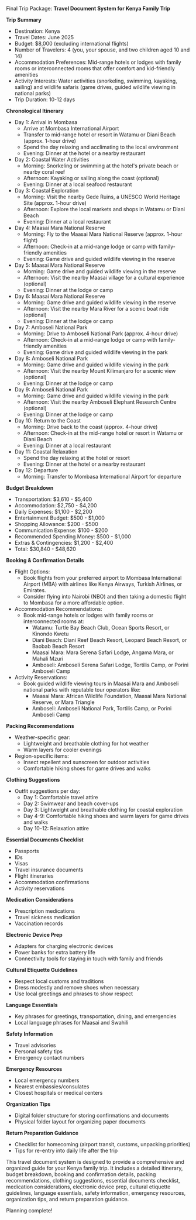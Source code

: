 
Final Trip Package:
**Travel Document System for Kenya Family Trip**

**Trip Summary**

* Destination: Kenya
* Travel Dates: June 2025
* Budget: $8,000 (excluding international flights)
* Number of Travelers: 4 (you, your spouse, and two children aged 10 and 14)
* Accommodation Preferences: Mid-range hotels or lodges with family rooms or interconnected rooms that offer comfort and kid-friendly amenities
* Activity Interests: Water activities (snorkeling, swimming, kayaking, sailing) and wildlife safaris (game drives, guided wildlife viewing in national parks)
* Trip Duration: 10-12 days

**Chronological Itinerary**

* Day 1: Arrival in Mombasa
	+ Arrive at Mombasa International Airport
	+ Transfer to mid-range hotel or resort in Watamu or Diani Beach (approx. 1-hour drive)
	+ Spend the day relaxing and acclimating to the local environment
	+ Evening: Dinner at the hotel or a nearby restaurant
* Day 2: Coastal Water Activities
	+ Morning: Snorkeling or swimming at the hotel's private beach or nearby coral reef
	+ Afternoon: Kayaking or sailing along the coast (optional)
	+ Evening: Dinner at a local seafood restaurant
* Day 3: Coastal Exploration
	+ Morning: Visit the nearby Gede Ruins, a UNESCO World Heritage Site (approx. 1-hour drive)
	+ Afternoon: Explore the local markets and shops in Watamu or Diani Beach
	+ Evening: Dinner at a local restaurant
* Day 4: Maasai Mara National Reserve
	+ Morning: Fly to the Maasai Mara National Reserve (approx. 1-hour flight)
	+ Afternoon: Check-in at a mid-range lodge or camp with family-friendly amenities
	+ Evening: Game drive and guided wildlife viewing in the reserve
* Day 5: Maasai Mara National Reserve
	+ Morning: Game drive and guided wildlife viewing in the reserve
	+ Afternoon: Visit the nearby Maasai village for a cultural experience (optional)
	+ Evening: Dinner at the lodge or camp
* Day 6: Maasai Mara National Reserve
	+ Morning: Game drive and guided wildlife viewing in the reserve
	+ Afternoon: Visit the nearby Mara River for a scenic boat ride (optional)
	+ Evening: Dinner at the lodge or camp
* Day 7: Amboseli National Park
	+ Morning: Drive to Amboseli National Park (approx. 4-hour drive)
	+ Afternoon: Check-in at a mid-range lodge or camp with family-friendly amenities
	+ Evening: Game drive and guided wildlife viewing in the park
* Day 8: Amboseli National Park
	+ Morning: Game drive and guided wildlife viewing in the park
	+ Afternoon: Visit the nearby Mount Kilimanjaro for a scenic view (optional)
	+ Evening: Dinner at the lodge or camp
* Day 9: Amboseli National Park
	+ Morning: Game drive and guided wildlife viewing in the park
	+ Afternoon: Visit the nearby Amboseli Elephant Research Centre (optional)
	+ Evening: Dinner at the lodge or camp
* Day 10: Return to the Coast
	+ Morning: Drive back to the coast (approx. 4-hour drive)
	+ Afternoon: Check-in at the mid-range hotel or resort in Watamu or Diani Beach
	+ Evening: Dinner at a local restaurant
* Day 11: Coastal Relaxation
	+ Spend the day relaxing at the hotel or resort
	+ Evening: Dinner at the hotel or a nearby restaurant
* Day 12: Departure
	+ Morning: Transfer to Mombasa International Airport for departure

**Budget Breakdown**

* Transportation: $3,610 - $5,400
* Accommodation: $2,750 - $4,200
* Daily Expenses: $1,100 - $2,200
* Entertainment Budget: $500 - $1,000
* Shopping Allowance: $200 - $500
* Communication Expense: $100 - $200
* Recommended Spending Money: $500 - $1,000
* Extras & Contingencies: $1,200 - $2,400
* Total: $30,840 - $48,620

**Booking & Confirmation Details**

* Flight Options:
	+ Book flights from your preferred airport to Mombasa International Airport (MBA) with airlines like Kenya Airways, Turkish Airlines, or Emirates.
	+ Consider flying into Nairobi (NBO) and then taking a domestic flight to Mombasa for a more affordable option.
* Accommodation Recommendations:
	+ Book mid-range hotels or lodges with family rooms or interconnected rooms at:
		- Watamu: Turtle Bay Beach Club, Ocean Sports Resort, or Kinondo Kwetu
		- Diani Beach: Diani Reef Beach Resort, Leopard Beach Resort, or Baobab Beach Resort
		- Maasai Mara: Mara Serena Safari Lodge, Angama Mara, or Mahali Mzuri
		- Amboseli: Amboseli Serena Safari Lodge, Tortilis Camp, or Porini Amboseli Camp
* Activity Reservations:
	+ Book guided wildlife viewing tours in Maasai Mara and Amboseli national parks with reputable tour operators like:
		- Maasai Mara: African Wildlife Foundation, Maasai Mara National Reserve, or Mara Triangle
		- Amboseli: Amboseli National Park, Tortilis Camp, or Porini Amboseli Camp

**Packing Recommendations**

* Weather-specific gear:
	+ Lightweight and breathable clothing for hot weather
	+ Warm layers for cooler evenings
* Region-specific items:
	+ Insect repellent and sunscreen for outdoor activities
	+ Comfortable hiking shoes for game drives and walks

**Clothing Suggestions**

* Outfit suggestions per day:
	+ Day 1: Comfortable travel attire
	+ Day 2: Swimwear and beach cover-ups
	+ Day 3: Lightweight and breathable clothing for coastal exploration
	+ Day 4-9: Comfortable hiking shoes and warm layers for game drives and walks
	+ Day 10-12: Relaxation attire

**Essential Documents Checklist**

* Passports
* IDs
* Visas
* Travel insurance documents
* Flight itineraries
* Accommodation confirmations
* Activity reservations

**Medication Considerations**

* Prescription medications
* Travel sickness medication
* Vaccination records

**Electronic Device Prep**

* Adapters for charging electronic devices
* Power banks for extra battery life
* Connectivity tools for staying in touch with family and friends

**Cultural Etiquette Guidelines**

* Respect local customs and traditions
* Dress modestly and remove shoes when necessary
* Use local greetings and phrases to show respect

**Language Essentials**

* Key phrases for greetings, transportation, dining, and emergencies
* Local language phrases for Maasai and Swahili

**Safety Information**

* Travel advisories
* Personal safety tips
* Emergency contact numbers

**Emergency Resources**

* Local emergency numbers
* Nearest embassies/consulates
* Closest hospitals or medical centers

**Organization Tips**

* Digital folder structure for storing confirmations and documents
* Physical folder layout for organizing paper documents

**Return Preparation Guidance**

* Checklist for homecoming (airport transit, customs, unpacking priorities)
* Tips for re-entry into daily life after the trip

This travel document system is designed to provide a comprehensive and organized guide for your Kenya family trip. It includes a detailed itinerary, budget breakdown, booking and confirmation details, packing recommendations, clothing suggestions, essential documents checklist, medication considerations, electronic device prep, cultural etiquette guidelines, language essentials, safety information, emergency resources, organization tips, and return preparation guidance.

Planning complete!